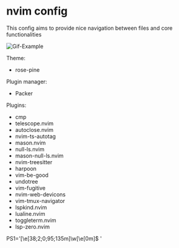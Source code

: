 # nvim config

This config aims to provide nice navigation between files and core functionalities

![Gif-Example](https://github.com/fischer8/nvim/blob/main/test-demo2.gif?raw=true)

Theme:
- rose-pine

Plugin manager:
- Packer

Plugins:
- cmp
- telescope.nvim
- autoclose.nvim
- nvim-ts-autotag
- mason.nvim
- null-ls.nvim
- mason-null-ls.nvim
- nvim-treesitter
- harpoon
- vim-be-good
- undotree
- vim-fugitive
- nvim-web-devicons
- vim-tmux-navigator
- lspkind.nvim
- lualine.nvim
- toggleterm.nvim
- lsp-zero.nvim



PS1='\[\e[38;2;0;95;135m\]\w\[\e[0m\]\$ '

#





